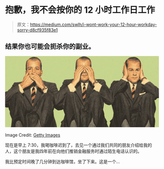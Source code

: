 # 抱歉，我不会按你的 12 小时工作日工作

> 原文：<https://medium.com/swlh/i-wont-work-your-12-hour-workday-sorry-d8cf935f83e1>

## 结果你也可能会扼杀你的副业。

![](img/6a3e55f1f4df41111d5c452aa1df1ae3.png)

Image Credit: [Getty Images](https://www.gettyimages.com.au/)

现在是早上 7:30，我喝咖啡迟到了，去见一个通过我们共同的朋友介绍给我的人，这个朋友是我四年前在向他们推销金融服务时通过陌生电话认识的。

我比预定时间晚了几分钟到达咖啡馆，坐了下来。这是一个…